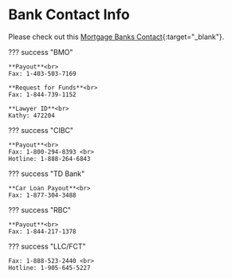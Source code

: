 # Bank Contact Info

Please check out this [Mortgage Banks Contact](https://drive.google.com/file/d/1peeXmaNFtrbOeD3d19fXuhP_j7Z7q9iC/view?usp=sharing){:target="\_blank"}.

??? success "BMO"

    **Payout**<br>
    Fax: 1-403-503-7169

    **Request for Funds**<br>
    Fax: 1-844-739-1152

    **Lawyer ID**<br>
    Kathy: 472204

??? success "CIBC"

    **Payout**<br>
    Fax: 1-800-294-8393 <br>
    Hotline: 1-888-264-6843

??? success "TD Bank"

    **Car Loan Payout**<br>
    Fax: 1-877-304-3488

??? success "RBC"

    **Payout**<br>
    Fax: 1-844-217-1378

??? success "LLC/FCT"

    Fax: 1-888-523-2440 <br>
    Hotline: 1-905-645-5227
